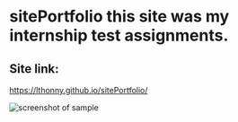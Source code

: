 # sitePortfolio this site was my internship test assignments.
## Site link:
https://lthonny.github.io/sitePortfolio/

![screenshot of sample](https://user-images.githubusercontent.com/58366884/121660608-16c30f80-caac-11eb-8a24-b131c3ff8362.png)

